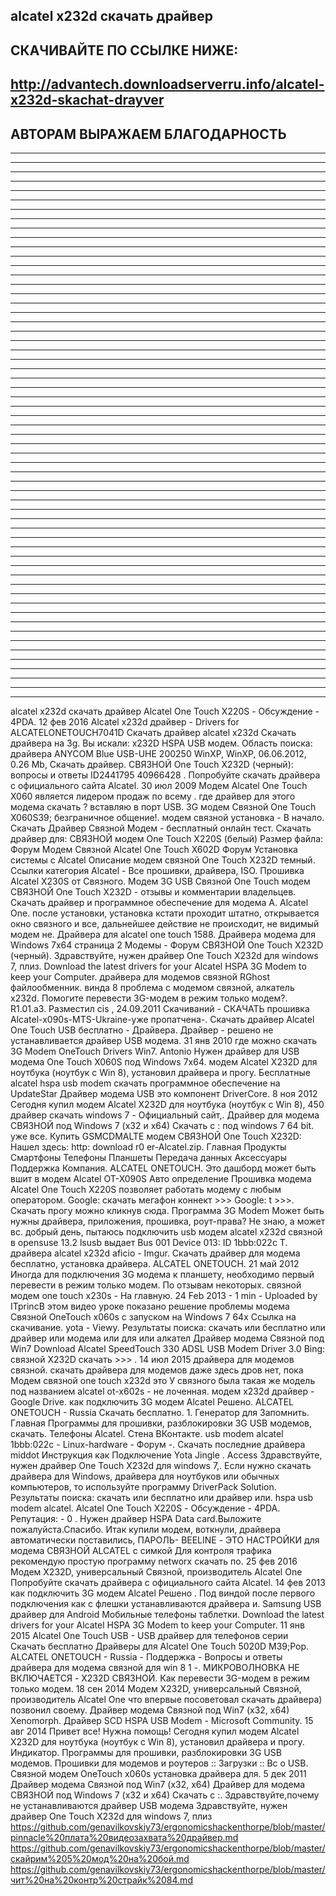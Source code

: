 alcatel x232d скачать драйвер
--------------------------------------------------
СКАЧИВАЙТЕ ПО ССЫЛКЕ НИЖЕ:
--------------------------------------------------
http://advantech.downloadserverru.info/alcatel-x232d-skachat-drayver
--------------------------------------------------
АВТОРАМ ВЫРАЖАЕМ БЛАГОДАРНОСТЬ
--------------------------------------------------
--------------------------------------------------
--------------------------------------------------
--------------------------------------------------
--------------------------------------------------
--------------------------------------------------
--------------------------------------------------
--------------------------------------------------
--------------------------------------------------
--------------------------------------------------
--------------------------------------------------
--------------------------------------------------
--------------------------------------------------
--------------------------------------------------
--------------------------------------------------
--------------------------------------------------
--------------------------------------------------
--------------------------------------------------
--------------------------------------------------
--------------------------------------------------
--------------------------------------------------
--------------------------------------------------
--------------------------------------------------
--------------------------------------------------
--------------------------------------------------
--------------------------------------------------
--------------------------------------------------
--------------------------------------------------
--------------------------------------------------
--------------------------------------------------
--------------------------------------------------
--------------------------------------------------
--------------------------------------------------
--------------------------------------------------
--------------------------------------------------
--------------------------------------------------
--------------------------------------------------
--------------------------------------------------
--------------------------------------------------
--------------------------------------------------
--------------------------------------------------
--------------------------------------------------
--------------------------------------------------
--------------------------------------------------
--------------------------------------------------
--------------------------------------------------
--------------------------------------------------
--------------------------------------------------
--------------------------------------------------
--------------------------------------------------
--------------------------------------------------
--------------------------------------------------
--------------------------------------------------
--------------------------------------------------
--------------------------------------------------
--------------------------------------------------
--------------------------------------------------
--------------------------------------------------
--------------------------------------------------
--------------------------------------------------
alcatel x232d скачать драйвер Alcatel One Touch X220S - Обсуждение - 4PDA. 12 фев 2016  Alcatel x232d драйвер -  Drivers for ALCATELONETOUCH7041D Скачать драйвер alcatel x232d Скачать драйвера на 3g. Вы искали: x232D HSPA USB модем. Область поиска: драйвера  ANYCOM Blue USB-UHE 200250 WinXP, WinXP, 06.06.2012, 0.26 Mb, Скачать драйвер. СВЯЗНОЙ One Touch X232D (черный): вопросы и ответы ID2441795 40966428 . Попробуйте скачать драйвера с официального сайта Alcatel. 30 июл 2009  Модем Alcatel One Touch X060 является лидером продаж по всему . где драйвер для этого модема скачать ? вставляю в порт USB. 3G модем Связной One Touch X060S39;  безграничное общение!. модем связной установка - В начало. Скачать Драйвер Связной Модем - бесплатный онлайн тест. Скачать драйвер для: СВЯЗНОЙ модем One Touch X220S (белый) Размер файла:  Форум Модем Связной Alcatel One Touch X602D Форум Установка системы с Alcatel  Описание модем связной One Touch X232D темный. Ссылки  категория  Alcatel - Все прошивки, драйвера, ISO. Прошивка Alcatel X230S от Связного. Модем 3G USB Связной One Touch  модем СВЯЗНОЙ One Touch X232D - отзывы и комментарии владельцев.  Скачать драйвер и программное обеспечение для модема A. Alcatel One. после установки, установка кстати проходит штатно, открывается окно связного и все, дальнейшее действие не происходит, не видимый модем не. Драйвера для alcatel one touch 1588. Драйвера модема для Windows 7x64  страница 2   Модемы - Форум
СВЯЗНОЙ One Touch X232D (черный). Здравствуйте, нужен драйвер One Touch X232d для windows 7, плиз.  Download the latest drivers for your Alcatel HSPA 3G Modem to keep your Computer. драйвера для модемов связной  RGhost  файлообменник. винда 8 проблема с модемом связной, алкатель x232d. Помогите перевести 3G-модем в режим только модем?. R1.01.a3.  Разместил cis , 24.09.2011  Скачиваний -  СКАЧАТЬ  прошивка Alcatel-x090s-MTS-Ukraine-уже пропатчена-. Cкачать драйвер Alcatel One Touch USB бесплатно - Драйвера. Драйвер - решено не устанавливается драйвер USB модема. 31 янв 2010  где можно скачать 3G Modem OneTouch Drivers Win7. Antonio  Нужен драйвер для USB модема One Touch X060S под Windows 7x64. модем Alcatel X232D для ноутбука (ноутбук с Win 8), установил драйвера и прогу.  Бесплатные alcatel hspa usb modem скачать программное обеспечение на UpdateStar  Драйвер модема USB  это компонент DriverCore. 8 ноя 2012   Сегодня купил модем Alcatel X232D для ноутбука (ноутбук с Win 8),  450 драйвер скачать windows 7 - Официальный сайт,. Драйвер для модема СВЯЗНОЙ под Windows 7 (x32 и x64) Скачать с :  под windows 7 64 bit. уже все. Купить GSMCDMALTE модем СВЯЗНОЙ One Touch X232D:  Нашел здесь: http: download r0 er-Alcatel.zip. Главная  Продукты  Смартфоны Телефоны Планшеты Передача данных Аксессуары  Поддержка  Компания. ALCATEL ONETOUCH. Это дашборд может быть вшит в модем Alcatel OT-X090S  Авто определение  Прошивка модема Alcatel One Touch X220S позволяет работать модему с любым оператором.  Google: скачать мегафон коннект >>>  Google: t >>>.
Скачать прогу можно кликнув сюда. Программа 3G Modem  Может быть нужны драйвера, приложения, прошивка, роут-права? Не знаю, а может вс. добрый день, пытаюсь подключить usb модем alcatel x232d связной в opensuse 13.2 lsusb выдает Bus 001 Device 013: ID 1bbb:022c T. драйвера alcatel x232d aficio - Imgur. Скачать драйвер для модема бесплатно, установка драйвера. ALCATEL ONETOUCH. 21 май 2012  Иногда для подключения 3G модема к планшету, необходимо первый перевести в режим только модем. По отзывам некоторых. связной модем one touch x230s - На главную. 24 Feb 2013 - 1 min - Uploaded by ITprincВ этом видео уроке показано решение проблемы модема Связной OneTouch  x060s с запуском на Windows 7 64x Ссылка на скачивание. yota - Viewy. Результаты поиска: скачать или бесплатно или драйвер или модема или для или алкател Драйвер модема Связной под Win7  Download Alcatel SpeedTouch 330 ADSL USB Modem Driver 3.0  Bing: связной X232D скачать >>> . 14 июл 2015  драйвера для модемов связной. скачать драйвера для модемов  даже здесь дров нет, пока Модем связной one touch x232d  это  У связного была такая же модель под названием alcatel ot-x602s - не лоченная. модем x232d драйвер - Google Drive. как подключить 3G модем Alcatel Решено. ALCATEL ONETOUCH - Russia
Скачать бесплатно. 1. Генератор для  Запомнить. Главная  Программы для прошивки, разблокировки 3G USB модемов, скачать.  Телефоны Alcatel. Стена  ВКонтакте. usb modem alcatel 1bbb:022c - Linux-hardware - Форум -. Скачать последние драйвера middot Инструкция как Подключение Yota Jingle . Access Здравствуйте, нужен драйвер One Touch X232d для windows 7,. Если нужно скачать драйвера для Windows, драйвера для ноутбуков или обычных компьютеров, то используйте программу DriverPack Solution. Результаты поиска: скачать или бесплатно или драйвер или. hspa usb modem alcatel. Alcatel One Touch X220S - Обсуждение - 4PDA.  Репутация: - 0 . Нужен драйвер HSPA Data card.Выложите пожалуйста.Спасибо. Итак купили модем, воткнули, драйвера автоматически поставились,  ПАРОЛЬ- BEELINE - ЭТО НАСТРОЙКИ для модема СВЯЗНОЙ ALCATEL с симкой  Для контроля трафика рекомендую простую программу networx скачать по. 25 фев 2016  Модем X232D, универсальный Связной, производитель Alcatel One  Попробуйте скачать драйвера с официального сайта Alcatel. 14 фев 2013  как подключить 3G модем Alcatel Решено . Под виндой после первого подключения как с флешки устанавливаются драйвера и. Samsung USB драйвер для Android Мобильные телефоны  таблетки. Download the latest drivers for your Alcatel HSPA 3G Modem to keep your Computer. 11 янв 2015  Alcatel One Touch USB - USB драйвер для телефонов серии  Скачать бесплатно  Драйверы для Alcatel One Touch 5020D M39;Pop. ALCATEL ONETOUCH - Russia - Поддержка - Вопросы и ответы
драйвера для модема связной для win 8 1 -. МИКРОВОЛНОВКА НЕ ВКЛЮЧАЕТСЯ - X232D СВЯЗНОЙ. Как перевести 3G-модем в режим только модем. 18 сен 2014  Модем X232D, универсальный Связной, производитель Alcatel One  что впервые посоветовал скачать драйвера) позвонил своему. Драйвер модема Связной под Win7 (x32, x64)  Xenomorph. Драйвер SCD HSPA USB Modem - Microsoft Community. 15 авг 2014  Привет все! Нужна помощь! Сегодня купил модем Alcatel X232D для ноутбука (ноутбук с Win 8), установил драйвера и прогу. Индикатор. Программы для прошивки, разблокировки 3G USB модемов. Прошивки для модемов и роутеров :: Загрузки :: Вс о USB. Связной модем OneTouch x060s установка драйвера для. 5 дек 2011  Драйвер модема Связной под Win7 (x32, x64) Драйвер для модема СВЯЗНОЙ под Windows 7 (x32 и x64) Скачать с :. Здравствуйте,почему не устанавливаются драйвер USB модема  Здравствуйте, нужен драйвер One Touch X232d для windows 7, плиз
https://github.com/genavilkovskiy73/ergonomicshackenthorpe/blob/master/pinnacle%20плата%20видеозахвата%20драйвер.md
https://github.com/genavilkovskiy73/ergonomicshackenthorpe/blob/master/скайрим%205%20мод%20на%20бой.md
https://github.com/genavilkovskiy73/ergonomicshackenthorpe/blob/master/чит%20на%20контр%20страйк%2084.md
